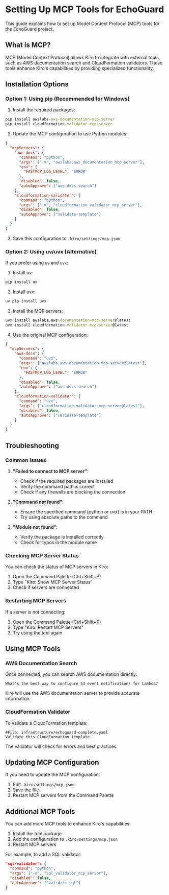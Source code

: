 # Setting Up MCP Tools for EchoGuard

This guide explains how to set up Model Context Protocol (MCP) tools for the EchoGuard project.

## What is MCP?

MCP (Model Context Protocol) allows Kiro to integrate with external tools, such as AWS documentation search and CloudFormation validators. These tools enhance Kiro's capabilities by providing specialized functionality.

## Installation Options

### Option 1: Using pip (Recommended for Windows)

1. Install the required packages:

```cmd
pip install awslabs-aws-documentation-mcp-server
pip install cloudformation-validator-mcp-server
```

2. Update the MCP configuration to use Python modules:

```json
{
  "mcpServers": {
    "aws-docs": {
      "command": "python",
      "args": ["-m", "awslabs.aws_documentation_mcp_server"],
      "env": {
        "FASTMCP_LOG_LEVEL": "ERROR"
      },
      "disabled": false,
      "autoApprove": ["aws-docs.search"]
    },
    "cloudformation-validator": {
      "command": "python",
      "args": ["-m", "cloudformation_validator_mcp_server"],
      "disabled": false,
      "autoApprove": ["validate-template"]
    }
  }
}
```

3. Save this configuration to `.kiro/settings/mcp.json`

### Option 2: Using uv/uvx (Alternative)

If you prefer using `uv` and `uvx`:

1. Install uv:

```cmd
pip install uv
```

2. Install uvx:

```cmd
uv pip install uvx
```

3. Install the MCP servers:

```cmd
uvx install awslabs.aws-documentation-mcp-server@latest
uvx install cloudformation-validator-mcp-server@latest
```

4. Use the original MCP configuration:

```json
{
  "mcpServers": {
    "aws-docs": {
      "command": "uvx",
      "args": ["awslabs.aws-documentation-mcp-server@latest"],
      "env": {
        "FASTMCP_LOG_LEVEL": "ERROR"
      },
      "disabled": false,
      "autoApprove": ["aws-docs.search"]
    },
    "cloudformation-validator": {
      "command": "uvx",
      "args": ["cloudformation-validator-mcp-server@latest"],
      "disabled": false,
      "autoApprove": ["validate-template"]
    }
  }
}
```

## Troubleshooting

### Common Issues

1. **"Failed to connect to MCP server"**:
   - Check if the required packages are installed
   - Verify the command path is correct
   - Check if any firewalls are blocking the connection

2. **"Command not found"**:
   - Ensure the specified command (python or uvx) is in your PATH
   - Try using absolute paths to the command

3. **"Module not found"**:
   - Verify the package is installed correctly
   - Check for typos in the module name

### Checking MCP Server Status

You can check the status of MCP servers in Kiro:

1. Open the Command Palette (Ctrl+Shift+P)
2. Type "Kiro: Show MCP Server Status"
3. Check if servers are connected

### Restarting MCP Servers

If a server is not connecting:

1. Open the Command Palette (Ctrl+Shift+P)
2. Type "Kiro: Restart MCP Servers"
3. Try using the tool again

## Using MCP Tools

### AWS Documentation Search

Once connected, you can search AWS documentation directly:

```
What's the best way to configure S3 event notifications for Lambda?
```

Kiro will use the AWS documentation server to provide accurate information.

### CloudFormation Validator

To validate a CloudFormation template:

```
#File: infrastructure/echoguard-complete.yaml
Validate this CloudFormation template.
```

The validator will check for errors and best practices.

## Updating MCP Configuration

If you need to update the MCP configuration:

1. Edit `.kiro/settings/mcp.json`
2. Save the file
3. Restart MCP servers from the Command Palette

## Additional MCP Tools

You can add more MCP tools to enhance Kiro's capabilities:

1. Install the tool package
2. Add the configuration to `.kiro/settings/mcp.json`
3. Restart MCP servers

For example, to add a SQL validator:

```json
"sql-validator": {
  "command": "python",
  "args": ["-m", "sql_validator_mcp_server"],
  "disabled": false,
  "autoApprove": ["validate-sql"]
}
```